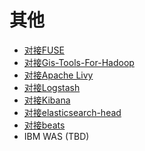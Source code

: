 <!-- ex_nonav -->

# 其他

* [对接FUSE](Using_FUSE_with_FusionInsight.md)
* [对接Gis-Tools-For-Hadoop](Using_GIS_Tools_for_Hadoop_with_FusionInsight.md)
* [对接Apache Livy](Using_Livy_with_FusionInsight.md)
* [对接Logstash](Elasticsearch_related.md)
* [对接Kibana](Elasticsearch_related.md)
* [对接elasticsearch-head](Elasticsearch_related.md)
* [对接beats](Elasticsearch_related.md)
* IBM WAS (TBD)
